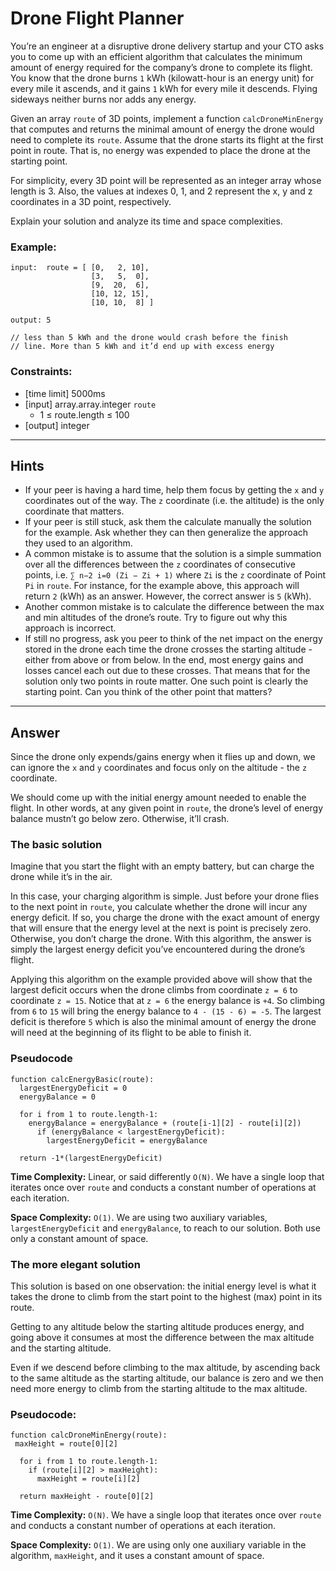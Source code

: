 # Drone Flight Planner
You’re an engineer at a disruptive drone delivery startup and your CTO asks you to come up with an efficient algorithm that calculates the minimum amount of energy required for the company’s drone to complete its flight. You know that the drone burns `1` kWh (kilowatt-hour is an energy unit) for every mile it ascends, and it gains `1` kWh for every mile it descends. Flying sideways neither burns nor adds any energy.

Given an array `route` of 3D points, implement a function `calcDroneMinEnergy` that computes and returns the minimal amount of energy the drone would need to complete its `route`. Assume that the drone starts its flight at the first point in route. That is, no energy was expended to place the drone at the starting point.

For simplicity, every 3D point will be represented as an integer array whose length is 3. Also, the values at indexes 0, 1, and 2 represent the x, y and z coordinates in a 3D point, respectively.

Explain your solution and analyze its time and space complexities.

### Example:
```
input:  route = [ [0,   2, 10],
                  [3,   5,  0],
                  [9,  20,  6],
                  [10, 12, 15],
                  [10, 10,  8] ]

output: 5

// less than 5 kWh and the drone would crash before the finish
// line. More than 5 kWh and it’d end up with excess energy
```

### Constraints:

- [time limit] 5000ms
- [input] array.array.integer `route`
  - 1 ≤ route.length ≤ 100
- [output] integer
---
## Hints
- If your peer is having a hard time, help them focus by getting the `x` and `y` coordinates out of the way. The `z` coordinate (i.e. the altitude) is the only coordinate that matters.
- If your peer is still stuck, ask them the calculate manually the solution for the example. Ask whether they can then generalize the approach they used to an algorithm.
- A common mistake is to assume that the solution is a simple summation over all the differences between the `z` coordinates of consecutive points, i.e. `∑ n−2 i=0 (Zi − Zi + 1)` where `Zi` is the `z` coordinate of Point `Pi` in `route`. For instance, for the example above, this approach will return `2` (kWh) as an answer. However, the correct answer is `5` (kWh).
- Another common mistake is to calculate the difference between the max and min altitudes of the drone’s route. Try to figure out why this approach is incorrect.
- If still no progress, ask you peer to think of the net impact on the energy stored in the drone each time the drone crosses the starting altitude - either from above or from below. In the end, most energy gains and losses cancel each out due to these crosses. That means that for the solution only two points in route matter. One such point is clearly the starting point. Can you think of the other point that matters?

___
## Answer
Since the drone only expends/gains energy when it flies up and down, we can ignore the `x` and `y` coordinates and focus only on the altitude - the `z` coordinate.

We should come up with the initial energy amount needed to enable the flight. In other words, at any given point in `route`, the drone’s level of energy balance mustn’t go below zero. Otherwise, it’ll crash.

### The basic solution
Imagine that you start the flight with an empty battery, but can charge the drone while it’s in the air.

In this case, your charging algorithm is simple. Just before your drone flies to the next point in `route`, you calculate whether the drone will incur any energy deficit. If so, you charge the drone with the exact amount of energy that will ensure that the energy level at the next is point is precisely zero. Otherwise, you don’t charge the drone. With this algorithm, the answer is simply the largest energy deficit you’ve encountered during the drone’s flight.

Applying this algorithm on the example provided above will show that the largest deficit occurs when the drone climbs from coordinate `z = 6` to coordinate `z = 15`. Notice that at `z = 6` the energy balance is `+4`. So climbing from `6` to `15` will bring the energy balance to `4 - (15 - 6) = -5`. The largest deficit is therefore `5` which is also the minimal amount of energy the drone will need at the beginning of its flight to be able to finish it.

### Pseudocode
```
function calcEnergyBasic(route):
  largestEnergyDeficit = 0
  energyBalance = 0

  for i from 1 to route.length-1:
    energyBalance = energyBalance + (route[i-1][2] - route[i][2])
      if (energyBalance < largestEnergyDeficit):
        largestEnergyDeficit = energyBalance

  return -1*(largestEnergyDeficit)
```

**Time Complexity:** Linear, or said differently `O(N)`. We have a single loop that iterates once over `route` and conducts a constant number of operations at each iteration.

**Space Complexity:** `O(1)`. We are using two auxiliary variables, `largestEnergyDeficit` and `energyBalance`, to reach to our solution. Both use only a constant amount of space.

### The more elegant solution
This solution is based on one observation: the initial energy level is what it takes the drone to climb from the start point to the highest (max) point in its route.

Getting to any altitude below the starting altitude produces energy, and going above it consumes at most the difference between the max altitude and the starting altitude.

Even if we descend before climbing to the max altitude, by ascending back to the same altitude as the starting altitude, our balance is zero and we then need more energy to climb from the starting altitude to the max altitude.

### Pseudocode:
```
function calcDroneMinEnergy(route):
 maxHeight = route[0][2]

  for i from 1 to route.length-1:
    if (route[i][2] > maxHeight):
      maxHeight = route[i][2]

  return maxHeight - route[0][2]
```

**Time Complexity:** `O(N)`. We have a single loop that iterates once over `route` and conducts a constant number of operations at each iteration.

**Space Complexity:** `O(1)`. We are using only one auxiliary variable in the algorithm, `maxHeight`, and it uses a constant amount of space.